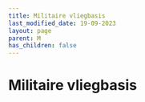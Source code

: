 ```yaml
---
title: Militaire vliegbasis
last_modified_date: 19-09-2023
layout: page
parent: M
has_children: false
---
```


Militaire vliegbasis
====================

